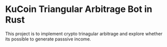 # KuCoin Triangular Arbitrage Bot in Rust

This project is to implement crypto trinagular arbitrage and explore whether its possible to generate passsive income.